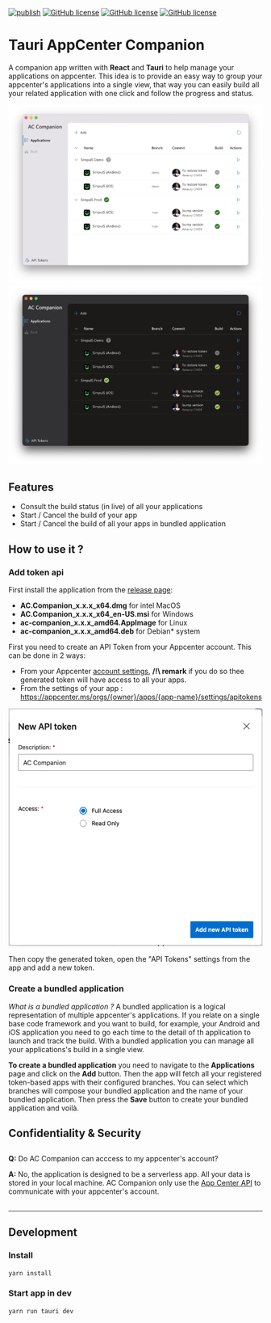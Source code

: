 [![publish](https://github.com/zenoxs/tauri-appcenter-companion/actions/workflows/publish.yml/badge.svg)](https://github.com/zenoxs/tauri-appcenter-companion/actions/workflows/publish.yml)
[![GitHub license](https://badgen.net/github/release/zenoxs/tauri-appcenter-companion)](https://github.com/zenoxs/tauri-appcenter-companion/releases/latest)
[![GitHub license](https://badgen.net/badge/os/windows%20%7C%20macOS%20%7C%20linux/black)](https://github.com/zenoxs/tauri-appcenter-companion/releases/latest)
[![GitHub license](https://badgen.net/badge/license/GPL-3.0/blue)](https://github.com/zenoxs/tauri-appcenter-companion/blob/main/LICENSE)

# Tauri AppCenter Companion

A companion app written with **React** and **Tauri** to help manage your applications on appcenter. This idea is to provide an easy way to group your appcenter's applications into a single view, that way you can easily build all your related application with one click and follow the progress and status.

![Main App Light](./screenshots/main_light.png)
![Main App Dark](./screenshots/main_dark.png)

## Features

- Consult the build status (in live) of all your applications
- Start / Cancel the build of your app
- Start / Cancel the build of all your apps in bundled application

## How to use it ?

### Add token api

First install the application from the [release page](https://github.com/zenoxs/tauri-appcenter-companion/releases/latest):

- **AC.Companion_x.x.x_x64.dmg** for intel MacOS
- **AC.Companion_x.x.x_x64_en-US.msi** for Windows
- **ac-companion_x.x.x_amd64.AppImage** for Linux
- **ac-companion_x.x.x_amd64.deb** for Debian\* system

First you need to create an API Token from your Appcenter account. This can be done in 2 ways:

- From your Appcenter [account settings](https://appcenter.ms/settings/apitokens), **/!\\ remark** if you do so thee generated token will have access to all your apps.
- From the settings of your app : https://appcenter.ms/orgs/{owner}/apps/{app-name}/settings/apitokens

![Create appcenter api token](./screenshots/create-appcenter-api-token.png)

Then copy the generated token, open the "API Tokens" settings from the app and add a new token.

### Create a bundled application

_What is a bundled application ?_
A bundled application is a logical representation of multiple appcenter's applications. If you relate on a single base code framework and you want to build, for example, your Android and iOS application you need to go each time to the detail of th application to launch and track the build. With a bundled application you can manage all your applications's build in a single view.

**To create a bundled application** you need to navigate to the **Applications** page and click on the **Add** button. Then the app will fetch all your registered token-based apps with their configured branches. You can select which branches will compose your bundled application and the name of your bundled application. Then press the **Save** button to create your bundled application and voilà.

## Confidentiality & Security

##

**Q:** Do AC Companion can acccess to my appcenter's account?

**A:** No, the application is designed to be a serverless app. All your data is stored in your local machine. AC Companion only use the [App Center API](https://openapi.appcenter.ms/) to communicate with your appcenter's account.

##

---

## Development

### Install

```shell
yarn install
```

### Start app in dev

```shell
yarn run tauri dev
```
